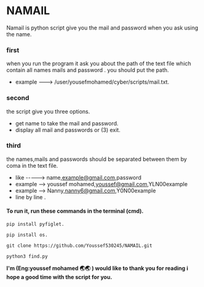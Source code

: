 # NAMAIL 
Namail is python script give you the mail and password when you ask using the name.

### first  
when you run the program it ask you about the path of the text file which contain all names mails and password .
you should put the path.
- example --->  /user/yousefmohamed/cyber/scripts/mail.txt.

### second 
the script give you three options.
- get name to take the mail and password.
- display all mail and passwords or (3) exit.

### third 
the names,mails and passwords should be separated between them by coma in the text file.
- like -----> name,example@gmail.com,password
- example --> youssef mohamed,youssef@gmail.com,YLN00example
- example --> Nanny,nanny6@gmail.com,Y0N00example
- line by line .


#### To run it, run these commands in the terminal (cmd). 

```
pip install pyfiglet.
```
```
pip install os.
```
```
git clone https://github.com/Youssef530245/NAMAIL.git
```
```
python3 find.py
```
**I'm (Eng:youssef mohamed 🌏🌏 ) would like to thank you for reading i hope a good time with the script for you.**

